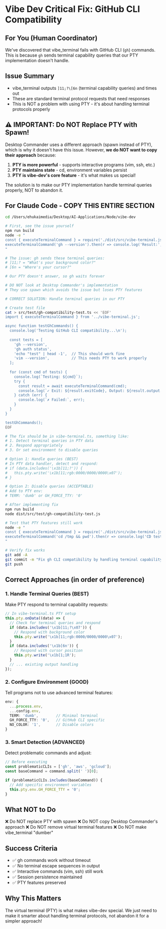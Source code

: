 # Vibe Dev Critical Fix: GitHub CLI Compatibility

## For You (Human Coordinator)

We've discovered that vibe_terminal fails with GitHub CLI (`gh`) commands. This is because `gh` sends terminal capability queries that our PTY implementation doesn't handle.

## Issue Summary
- vibe_terminal outputs `]11;?\[6n` (terminal capability queries) and times out
- These are standard terminal protocol requests that need responses
- This is NOT a problem with using PTY - it's about handling terminal protocols properly

## ⚠️ IMPORTANT: Do NOT Replace PTY with Spawn!

Desktop Commander uses a different approach (spawn instead of PTY), which is why it doesn't have this issue. However, **we do NOT want to copy their approach** because:

1. **PTY is more powerful** - supports interactive programs (vim, ssh, etc.)
2. **PTY maintains state** - cd, environment variables persist
3. **PTY is vibe-dev's core feature** - it's what makes us special!

The solution is to make our PTY implementation handle terminal queries properly, NOT to abandon it.

## For Claude Code - COPY THIS ENTIRE SECTION

```bash
cd /Users/ehukaimedia/Desktop/AI-Applications/Node/vibe-dev

# First, see the issue yourself
npm run build
node -e "
const { executeTerminalCommand } = require('./dist/src/vibe-terminal.js');
executeTerminalCommand('gh --version').then(r => console.log('Result:', r));
"

# The issue: gh sends these terminal queries:
# ]11;? = "What's your background color?"
# [6n = "Where's your cursor?"

# Our PTY doesn't answer, so gh waits forever

# DO NOT look at Desktop Commander's implementation
# They use spawn which avoids the issue but loses PTY features

# CORRECT SOLUTION: Handle terminal queries in our PTY

# Create test file
cat > src/test/gh-compatibility-test.ts << 'EOF'
import { executeTerminalCommand } from '../vibe-terminal.js';

async function testGhCommands() {
  console.log('Testing GitHub CLI compatibility...\n');
  
  const tests = [
    'gh --version',
    'gh auth status',
    'echo "test" | head -1',  // This should work fine
    'vim --version',          // This needs PTY to work properly
  ];
  
  for (const cmd of tests) {
    console.log(`Testing: ${cmd}`);
    try {
      const result = await executeTerminalCommand(cmd);
      console.log(`✓ Exit: ${result.exitCode}, Output: ${result.output.slice(0, 50)}...`);
    } catch (err) {
      console.log(`✗ Failed:`, err);
    }
  }
}

testGhCommands();
EOF

# The fix should be in vibe-terminal.ts, something like:
# 1. Detect terminal queries in PTY data
# 2. Respond appropriately
# 3. Or set environment to disable queries

# Option 1: Handle queries (BEST)
# In PTY data handler, detect and respond:
# if (data.includes('\x1b]11;?')) {
#   this.pty.write('\x1b]11;rgb:0000/0000/0000\x07');
# }

# Option 2: Disable queries (ACCEPTABLE)
# Add to PTY env:
# TERM: 'dumb' or GH_FORCE_TTY: '0'

# After implementing fix
npm run build
node dist/src/test/gh-compatibility-test.js

# Test that PTY features still work
node -e "
const { executeTerminalCommand } = require('./dist/src/vibe-terminal.js');
executeTerminalCommand('cd /tmp && pwd').then(r => console.log('CD test:', r.output));
"

# Verify fix works
git add -A
git commit -m "Fix gh CLI compatibility by handling terminal capability queries in PTY"
git push
```

## Correct Approaches (in order of preference)

### 1. Handle Terminal Queries (BEST)
Make PTY respond to terminal capability requests:
```typescript
// In vibe-terminal.ts PTY setup
this.pty.onData((data) => {
  // Check for terminal queries and respond
  if (data.includes('\x1b]11;?\x07')) {
    // Respond with background color
    this.pty.write('\x1b]11;rgb:0000/0000/0000\x07');
  }
  if (data.includes('\x1b[6n')) {
    // Respond with cursor position
    this.pty.write('\x1b[1;1R');
  }
  // ... existing output handling
});
```

### 2. Configure Environment (GOOD)
Tell programs not to use advanced terminal features:
```typescript
env: { 
  ...process.env,
  ...config.env,
  TERM: 'dumb',        // Minimal terminal
  GH_FORCE_TTY: '0',   // GitHub CLI specific
  NO_COLOR: '1',       // Disable colors
}
```

### 3. Smart Detection (ADVANCED)
Detect problematic commands and adjust:
```typescript
// Before executing
const problematicCLIs = ['gh', 'aws', 'gcloud'];
const baseCommand = command.split(' ')[0];

if (problematicCLIs.includes(baseCommand)) {
  // Add specific environment variables
  this.pty.env.GH_FORCE_TTY = '0';
}
```

## What NOT to Do

❌ Do NOT replace PTY with spawn
❌ Do NOT copy Desktop Commander's approach
❌ Do NOT remove virtual terminal features
❌ Do NOT make vibe_terminal "dumber"

## Success Criteria
- ✅ gh commands work without timeout
- ✅ No terminal escape sequences in output
- ✅ Interactive commands (vim, ssh) still work
- ✅ Session persistence maintained
- ✅ PTY features preserved

## Why This Matters
The virtual terminal (PTY) is what makes vibe-dev special. We just need to make it smarter about handling terminal protocols, not abandon it for a simpler approach!